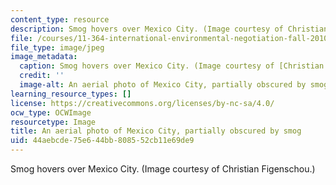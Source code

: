 ```yaml
---
content_type: resource
description: Smog hovers over Mexico City. (Image courtesy of Christian Figenschou.)
file: /courses/11-364-international-environmental-negotiation-fall-2010/44aebcde75e644bb808552cb11e69de9_11-364f10-th.jpg
file_type: image/jpeg
image_metadata:
  caption: Smog hovers over Mexico City. (Image courtesy of [Christian Figenschou](http://www.figen.com/).)
  credit: ''
  image-alt: An aerial photo of Mexico City, partially obscured by smog.
learning_resource_types: []
license: https://creativecommons.org/licenses/by-nc-sa/4.0/
ocw_type: OCWImage
resourcetype: Image
title: An aerial photo of Mexico City, partially obscured by smog
uid: 44aebcde-75e6-44bb-8085-52cb11e69de9
---
```

Smog hovers over Mexico City. (Image courtesy of Christian Figenschou.)